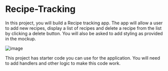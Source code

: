 # Recipe-Tracking

In this project, you will build a Recipe tracking app. The app will allow a user to add new recipes, display a list of recipes and delete a recipe from the list by clicking a delete button. You will also be asked to add styling as provided in the mockup.

![image](https://user-images.githubusercontent.com/85961954/154579253-f2c22d2c-1100-4054-80cc-3977649e2eb8.png)

This project has starter code you can use for the application. You will need to add handlers and other logic to make this code work.
